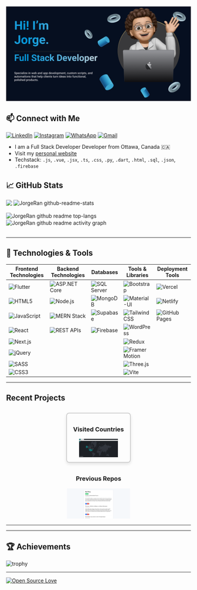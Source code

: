 [![Jorge Rangel](https://github.com/JorgeRan/JorgeRan/blob/main/img/banner.png)](https://jorgeran.github.io/Personal-Website/)

## 📫 Connect with Me

[![LinkedIn](https://img.shields.io/badge/LinkedIn-%230077B5?style=for-the-badge&logo=LinkedIn&logoColor=white)](https://www.linkedin.com/in/jorgerangel-t)
[![Instagram](https://img.shields.io/badge/Instagram-%23E4405F?style=for-the-badge&logo=Instagram&logoColor=white)](https://www.instagram.com/jorge_rangel17)
[![WhatsApp](https://img.shields.io/badge/WhatsApp-%2325D366?style=for-the-badge&logo=WhatsApp&logoColor=white)](https://api.whatsapp.com/send?phone=+527225207708&text=hi%20Matin.%20how%20are%20you%3F)
[![Gmail](https://img.shields.io/badge/Gmail-%23EA4335?style=for-the-badge&logo=Gmail&logoColor=white)](mailto:jorgerangel.coding@gmail.com)

* I am a Full Stack Developer Developer from Ottawa, Canada 🇨🇦
* Visit my [personal website](https://jorgeran.github.io/Personal-Website/) 
* Techstack: `.js`, `.vue`, `.jsx`, `.ts`, `.css`, `.py`, `.dart`, `.html`, `.sql`, `.json`, `.firebase`


## 📈 GitHub Stats

<div>
  <img align="center" src="https://github-readme-streak-stats-eight.vercel.app/?user=JorgeRan&theme=react&mode=weekly" width="51%" />
  <img align="center" src="https://github-readme-stats.vercel.app/api?username=JorgeRan&layout=compact&show_icons=true&theme=react" alt="JorgeRan github-readme-stats" width="48%" />
</div>
<br />
<div>
  <img align="center" src="https://github-readme-stats.vercel.app/api/top-langs/?username=JorgeRan&layout=compact&theme=react" alt="JorgeRan github readme top-langs" width="39%" />
  <img align="center" src="https://github-readme-activity-graph.vercel.app/graph?username=JorgeRan&theme=merko" alt="JorgeRan github readme activity graph" width="60%" />
</div>

<br />

---

## 🔧 Technologies & Tools

<div align="center">

| Frontend Technologies                                                                                                               | Backend Technologies                                                                                                                | Databases                                                                                                                                       | Tools & Libraries                                                                                                                           | Deployment Tools                                                                                                                      |
| ----------------------------------------------------------------------------------------------------------------------------------- | ----------------------------------------------------------------------------------------------------------------------------------- | ----------------------------------------------------------------------------------------------------------------------------------------------- | ------------------------------------------------------------------------------------------------------------------------------------------- | ------------------------------------------------------------------------------------------------------------------------------------- |
| ![Flutter](https://img.shields.io/badge/Flutter-027DFD?style=for-the-badge&logo=flutter&logoColor=white&labelColor=0553B1)          | ![ASP.NET Core](https://img.shields.io/badge/ASP.NET%20Core-512BD4?style=for-the-badge&logo=.net&logoColor=white&labelColor=3A5FCD) | ![SQL Server](https://img.shields.io/badge/SQL%20Server-CC2927?style=for-the-badge&logo=microsoft-sql-server&logoColor=white&labelColor=8B2323) | ![Bootstrap](https://img.shields.io/badge/Bootstrap-563D7C?style=for-the-badge&logo=bootstrap&logoColor=white&labelColor=8B7355)            | ![Vercel](https://img.shields.io/badge/Vercel-000000?style=for-the-badge&logo=vercel&logoColor=white&labelColor=8B7355)               |
| ![HTML5](https://img.shields.io/badge/HTML5-E34F26?style=for-the-badge&logo=html5&logoColor=white&labelColor=CD3700)                | ![Node.js](https://img.shields.io/badge/Node.js-43853D?style=for-the-badge&logo=node.js&logoColor=white&labelColor=2E8B57)          | ![MongoDB](https://img.shields.io/badge/MongoDB-47A248?style=for-the-badge&logo=mongodb&logoColor=white&labelColor=004D40)                     | ![Material-UI](https://img.shields.io/badge/Material--UI-0081CB?style=for-the-badge&logo=material-ui&logoColor=white&labelColor=104E8B)     | ![Netlify](https://img.shields.io/badge/Netlify-00C7B7?style=for-the-badge&logo=netlify&logoColor=white&labelColor=8B7355)            |
| ![JavaScript](https://img.shields.io/badge/JavaScript-EDD600?style=for-the-badge&logo=javascript&logoColor=white&labelColor=C8A800) | ![MERN Stack](https://img.shields.io/badge/MERN%20Stack-00D8FF?style=for-the-badge&logo=react&logoColor=white&labelColor=8B3A3A)    | ![Supabase](https://img.shields.io/badge/Supabase-3ECF8E?style=for-the-badge&logo=supabase&logoColor=white&labelColor=006E58)                   | ![Tailwind CSS](https://img.shields.io/badge/Tailwind%20CSS-38B2AC?style=for-the-badge&logo=tailwind-css&logoColor=white&labelColor=8B8378) | ![GitHub Pages](https://img.shields.io/badge/GitHub%20Pages-222222?style=for-the-badge&logo=github&logoColor=white&labelColor=8B7355) |
| ![React](https://img.shields.io/badge/React-20232a?style=for-the-badge&logo=react&logoColor=61DAFB&labelColor=101010)               | ![REST APIs](https://img.shields.io/badge/REST%20APIs-FF6F61?style=for-the-badge&logo=rest&logoColor=white&labelColor=8B7355)       | ![Firebase](https://img.shields.io/badge/Firebase-FF9100?style=for-the-badge&logo=firebase&logoColor=white&labelColor=DD2C00)                                                                                                                                      | ![WordPress](https://img.shields.io/badge/WordPress-21759B?style=for-the-badge&logo=wordpress&logoColor=white&labelColor=104E8B)            |                                                                                                                                       |
| ![Next.js](https://img.shields.io/badge/Next.js-000000?style=for-the-badge&logo=next.js&logoColor=white&labelColor=8B7355)          |                                                                                                                                     |                                                                                                                                                 | ![Redux](https://img.shields.io/badge/Redux-764ABC?style=for-the-badge&logo=redux&logoColor=white&labelColor=8B7355)                        |                                                                                                                                       |
| ![jQuery](https://img.shields.io/badge/jQuery-0769AD?style=for-the-badge&logo=jquery&logoColor=white&labelColor=104E8B)             |                                                                                                                                     |                                                                                                                                                 | ![Framer Motion](https://img.shields.io/badge/Framer%20Motion-0055FF?style=for-the-badge&logo=framer&logoColor=white&labelColor=8B7355)     |                                                                                                                                       |
| ![SASS](https://img.shields.io/badge/SASS-CC6699?style=for-the-badge&logo=sass&logoColor=white&labelColor=8B7355)                   |                                                                                                                                     |                                                                                                                                                 | ![Three.js](https://img.shields.io/badge/Three.js-000000?style=for-the-badge&logo=three.js&logoColor=white&labelColor=8B7355)               |                                                                                                                                       |
| ![CSS3](https://img.shields.io/badge/CSS3-1572B6?style=for-the-badge&logo=css3&logoColor=white&labelColor=104E8B)                   |                                                                                                                                     |                                                                                                                                                 | ![Vite](https://img.shields.io/badge/Vite-646CFF?style=for-the-badge&logo=vite&logoColor=white&labelColor=8B7355)                           |                                                                                                                                       |

</div>

---

## Recent Projects

<div align="center">
  <div style="display: inline-block; border: 2px solid #ccc; border-radius: 8px; width: 30%; margin: 10px; padding: 10px; box-shadow: 0 4px 8px rgba(0, 0, 0, 0.1);">
    <h3>Visited Countries</h3>
    <a href="https://github.com/JorgeRan/Visited-Countries">
        <img src="https://github.com/JorgeRan/JorgeRan/blob/main/img/visited_contries.png" alt="JorgeRan Visited Contries" width="70%" />
    </a>
  </div>
  <br />
  <p align="center">
    <h3>Previous Repos</h3>
<!--     <a href="https://github.com/JorgeRan/fitness_app">
        <img src="https://github.com/JorgeRan/JorgeRan/blob/main/img/fitness_app.png" alt="JorgeRan fitnessApp" width="34%" />
    </a> -->
    <a href="https://github.com/JorgeRan/Blog-API-Project">
        <img src="https://github.com/JorgeRan/JorgeRan/blob/main/img/blog_api.png" alt="JorgeRan blog" width="34%" />
    </a>
  </p>
</div>

---

---

## 🏆 Achievements

![trophy](https://github-profile-trophy.vercel.app/?username=JorgeRan&theme=onedark)

---

[![Open Source Love](https://badges.frapsoft.com/os/v1/open-source.svg?v=102)](https://github.com/ellerbrock/open-source-badge/)
